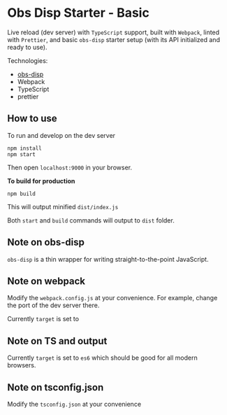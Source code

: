 # Obs Disp Starter - Basic

Live reload (dev server) with `TypeScript` support, built with `Webpack`, linted with `Prettier`, and basic `obs-disp` starter setup (with its API initialized and ready to use).

Technologies:
- [obs-disp](https://github.com/AweSkyBear/obs-disp)
- Webpack
- TypeScript
- prettier

## How to use

To run and develop on the dev server
```
npm install
npm start
``` 

Then open `localhost:9000` in your browser.


**To build for production**
```
npm build
```

This will output minified `dist/index.js`

Both `start` and `build` commands will output to `dist` folder.

## Note on obs-disp

`obs-disp` is a thin wrapper for writing straight-to-the-point JavaScript.

## Note on webpack

Modify the `webpack.config.js` at your convenience. For example, change the port of the dev server there.

Currently `target` is set to

## Note on TS and output

Currently `target` is set to `es6` which should be good for all modern browsers.

## Note on tsconfig.json

Modify the `tsconfig.json` at your convenience
